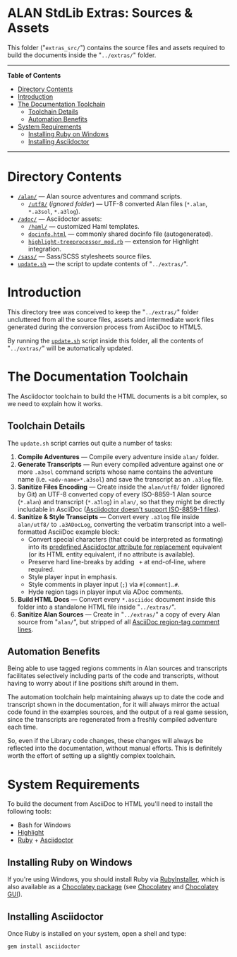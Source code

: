# ALAN StdLib Extras: Sources & Assets

This folder ("`extras_src/`") contains the source files and assets required to build the documents inside the "`../extras/`" folder.


-----

**Table of Contents**

<!-- MarkdownTOC autolink="true" bracket="round" autoanchor="false" lowercase="only_ascii" uri_encoding="true" levels="1,2,3" -->

- [Directory Contents](#directory-contents)
- [Introduction](#introduction)
- [The Documentation Toolchain](#the-documentation-toolchain)
    - [Toolchain Details](#toolchain-details)
    - [Automation Benefits](#automation-benefits)
- [System Requirements](#system-requirements)
    - [Installing Ruby on Windows](#installing-ruby-on-windows)
    - [Installing Asciidoctor](#installing-asciidoctor)

<!-- /MarkdownTOC -->

-----


# Directory Contents

- [`/alan/`][alan] — Alan source adventures and command scripts.
    + [`/utf8/`][utf8] (_ignored folder_) — UTF-8 converted Alan files (`*.alan`, `*.a3sol`, `*.a3log`).
- [`/adoc/`][adoc] — Asciidoctor assets:
    + [`/haml/`][haml] — customized Haml templates.
    + [`docinfo.html`][docinfo] — commonly shared docinfo file (autogenerated).
    + [`highlight-treeprocessor_mod.rb`][rb] — extension for Highlight integration.
- [`/sass/`][sass] — Sass/SCSS stylesheets source files.
- [`update.sh`](update.sh) — the script to update contents of "`../extras/`".

# Introduction

This directory tree was conceived to keep the "`../extras/`" folder uncluttered from all the source files, assets and intermediate work files generated during the conversion process from AsciiDoc to HTML5.

By running the [`update.sh`](update.sh) script inside this folder, all the contents of "`../extras/`" will be automatically updated.

# The Documentation Toolchain

The Asciidoctor toolchain to build the HTML documents is a bit complex, so we need to explain how it works.

## Toolchain Details

The `update.sh` script carries out quite a number of tasks:

1. __Compile Adventures__ — Compile every adventure inside `alan/` folder.
2. __Generate Transcripts__ — Run every compiled adventure against one or more `.a3sol` command scripts whose name contains the adventure name (i.e. `<adv-name>*.a3sol`) and save the transcript as an `.a3log` file.
3. __Sanitize Files Encoding__ — Create inside the `alan/utf8/` folder (ignored by Git) an UTF-8 converted copy of every ISO-8859-1 Alan source (`*.alan`) and transcript (`*.a3log`) in `alan/`, so that they might be directly includable in AsciiDoc ([Asciidoctor doesn't support ISO-8859-1 files]).
4. __Sanitize & Style Transcipts__ — Convert every `.a3log` file inside `alan/utf8/` to `.a3ADocLog`, converting the verbatim transcript into a well-formatted AsciiDoc example block:
    - Convert special characters (that could be interpreted as formating) into its [predefined Asciidoctor attribute for replacement] equivalent (or its HTML entity equivalent, if no attribute is available).
    - Preserve hard line-breaks by adding ` +` at end-of-line, where required.
    - Style player input in emphasis.
    - Style comments in player input (`;`) via `#[comment]`..`#`.
    - Hyde region tags in player input via ADoc comments.
5. __Build HTML Docs__ — Convert every `*.asciidoc` document inside this folder into a standalone HTML file inside "`../extras/`".
6. __Sanitize Alan Sources__ — Create in "`../extras/`" a copy of every Alan source from "`alan/`", but stripped of all [AsciiDoc region-tag comment lines].

[Asciidoctor doesn't support ISO-8859-1 files]: https://github.com/asciidoctor/asciidoctor/issues/3248 "Read Issue #3248 for more info on this"
[AsciiDoc region-tag comment lines]: https://asciidoctor.org/docs/user-manual/#by-tagged-regions "Read about tagged regions in Asciidoctor documentation"
[predefined Asciidoctor attribute for replacement]: https://asciidoctor.org/docs/user-manual/#charref-attributes  "Read Asciidoctor documentation on 'Predefined Attributes for Character Replacements'"

## Automation Benefits

Being able to use tagged regions comments in Alan sources and transcripts facilitates selectively including parts of the code and transcripts, without having to worry about if line positions shift around in them.

The automation toolchain help maintaining always up to date the code and transcript shown in the documentation, for it will always mirror the actual code found in the examples sources, and the output of a real game session, since the transcripts are regenerated from a freshly compiled adventure each time.

So, even if the Library code changes, these changes will always be reflected into the documentation, without manual efforts. This is definitely worth the effort of setting up a slightly complex toolchain.

# System Requirements

To build the document from AsciiDoc to HTML you'll need to install the following tools:

- Bash for Windows
- [Highlight]
- [Ruby] + [Asciidoctor]

## Installing Ruby on Windows

If you're using Windows, you should install Ruby via [RubyInstaller], which is also available as a [Chocolatey package][Choco Ruby] (see [Chocolatey] and [Chocolatey GUI]).

## Installing Asciidoctor

Once Ruby is installed on your system, open a shell and type:

    gem install asciidoctor



<!-----------------------------------------------------------------------------
                               REFERENCE LINKS                                
------------------------------------------------------------------------------>

<!-- proj folders -->

[adoc]: ./adoc "Navigate to the Asciidoctor assets folder"
[haml]: ./adoc/haml "Navigate to folder"
[alan]: ./alan/ "Navigate to folder"
[utf8]: ./alan/utf8/ "Navigate to folder"
[sass]: ./sass/ "Navigate to folder"

<!-- proj files -->

[docinfo]: ./adoc/docinfo.html
[rb]: ./adoc/highlight-treeprocessor_mod.rb


<!-- dependencies -->

[Chocolatey GUI]: https://chocolatey.org/packages/ChocolateyGUI
[Chocolatey]: https://chocolatey.org

[Ruby]: https://www.ruby-lang.org
[RubyInstaller]: https://rubyinstaller.org/downloads/
[Choco Ruby]: https://chocolatey.org/packages/ruby

[Asciidoctor]: https://github.com/asciidoctor/asciidoctor#installation
[Highlight]: http://www.andre-simon.de/zip/download.php


<!-- EOF -->
